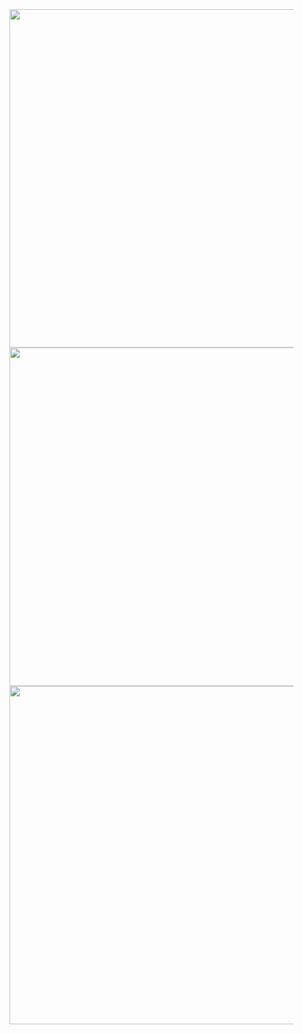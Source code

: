 
<img src="https://github.com/navjeet-lohan/BMI_calculator/assets/95700223/a56c3a01-59e8-41bc-bd40-722720d43be3" height="600">


<img src="https://github.com/navjeet-lohan/BMI_calculator/assets/95700223/47138a98-f34b-43bd-b374-f5e8e7ef06d0" height="600">
<img src="https://github.com/navjeet-lohan/BMI_calculator/assets/95700223/4c302896-a9f0-497f-856e-50a11ff23341" height="600">
